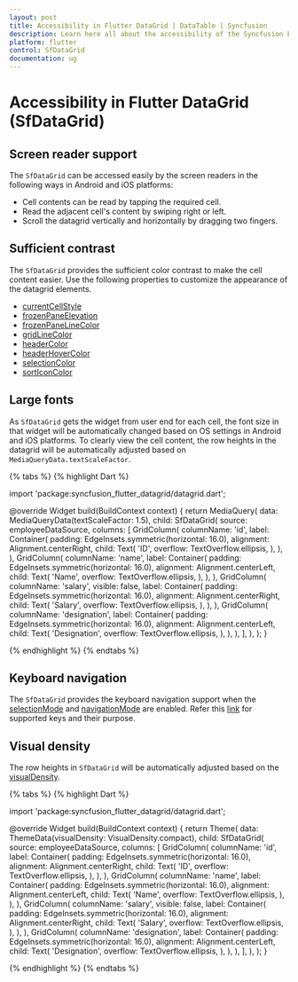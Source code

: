 ```yaml
---
layout: post
title: Accessibility in Flutter DataGrid | DataTable | Syncfusion
description: Learn here all about the accessibility of the Syncfusion Flutter DataGrid (SfDataGrid) widget and more.
platform: flutter
control: SfDataGrid
documentation: ug
---
```


# Accessibility in Flutter DataGrid (SfDataGrid)

## Screen reader support

The `SfDataGrid` can be accessed easily by the screen readers in the following ways in Android and iOS platforms:

* Cell contents can be read by tapping the required cell.
* Read the adjacent cell's content by swiping right or left.
* Scroll the datagrid vertically and horizontally by dragging two fingers.

## Sufficient contrast

The `SfDataGrid` provides the sufficient color contrast to make the cell content easier. Use the following properties to customize the appearance of the datagrid elements.

* [currentCellStyle](https://pub.dev/documentation/syncfusion_flutter_core/latest/theme/SfDataGridThemeData/currentCellStyle.html)
* [frozenPaneElevation](https://pub.dev/documentation/syncfusion_flutter_core/latest/theme/SfDataGridThemeData/frozenPaneElevation.html)
* [frozenPaneLineColor](https://pub.dev/documentation/syncfusion_flutter_core/latest/theme/SfDataGridThemeData/frozenPaneLineColor.html)
* [gridLineColor](https://pub.dev/documentation/syncfusion_flutter_core/latest/theme/SfDataGridThemeData/gridLineColor.html)
* [headerColor](https://pub.dev/documentation/syncfusion_flutter_core/latest/theme/SfDataGridThemeData/headerColor.html)
* [headerHoverColor](https://pub.dev/documentation/syncfusion_flutter_core/latest/theme/SfDataGridThemeData/headerHoverColor.html)
* [selectionColor](https://pub.dev/documentation/syncfusion_flutter_core/latest/theme/SfDataGridThemeData/selectionColor.html)
* [sortIconColor](https://pub.dev/documentation/syncfusion_flutter_core/latest/theme/SfDataGridThemeData/sortIconColor.html)

## Large fonts

As `SfDataGrid` gets the widget from user end for each cell, the font size in that widget will be automatically changed based on OS settings in Android and iOS platforms. To clearly view the cell content, the row heights in the datagrid will be automatically adjusted based on `MediaQueryData.textScaleFactor`.

{% tabs %}
{% highlight Dart %}

import 'package:syncfusion_flutter_datagrid/datagrid.dart';

@override
Widget build(BuildContext context) {
  return MediaQuery(
    data: MediaQueryData(textScaleFactor: 1.5),
    child: SfDataGrid(
      source: employeeDataSource,
      columns: <GridColumn>[
        GridColumn(
          columnName: 'id',
          label: Container(
            padding: EdgeInsets.symmetric(horizontal: 16.0),
            alignment: Alignment.centerRight,
            child: Text(
              'ID',
              overflow: TextOverflow.ellipsis,
            ),
          ),
        ),
        GridColumn(
          columnName: 'name',
          label: Container(
            padding: EdgeInsets.symmetric(horizontal: 16.0),
            alignment: Alignment.centerLeft,
            child: Text(
              'Name',
              overflow: TextOverflow.ellipsis,
            ),
          ),
        ),
        GridColumn(
          columnName: 'salary',
          visible: false,
          label: Container(
            padding: EdgeInsets.symmetric(horizontal: 16.0),
            alignment: Alignment.centerRight,
            child: Text(
              'Salary',
              overflow: TextOverflow.ellipsis,
            ),
          ),
        ),
        GridColumn(
          columnName: 'designation',
          label: Container(
            padding: EdgeInsets.symmetric(horizontal: 16.0),
            alignment: Alignment.centerLeft,
            child: Text(
              'Designation',
              overflow: TextOverflow.ellipsis,
            ),
          ),
        ),
      ],
    ),
  );
}

{% endhighlight %}
{% endtabs %}

## Keyboard navigation

The `SfDataGrid` provides the keyboard navigation support when the [selectionMode](https://pub.dev/documentation/syncfusion_flutter_datagrid/latest/datagrid/SfDataGrid/selectionMode.html) and [navigationMode](https://pub.dev/documentation/syncfusion_flutter_datagrid/latest/datagrid/SfDataGrid/navigationMode.html) are enabled. Refer this [link](https://help.syncfusion.com/flutter/datagrid/selection#keyboard-behavior) for supported keys and their purpose.

## Visual density

The row heights in `SfDataGrid` will be automatically adjusted based on the [visualDensity](https://api.flutter.dev/flutter/material/ThemeData/visualDensity.html).

{% tabs %}
{% highlight Dart %}

import 'package:syncfusion_flutter_datagrid/datagrid.dart';

@override
Widget build(BuildContext context) {
  return Theme(
    data: ThemeData(visualDensity: VisualDensity.compact),
    child: SfDataGrid(
      source: employeeDataSource,
      columns: <GridColumn>[
        GridColumn(
          columnName: 'id',
          label: Container(
            padding: EdgeInsets.symmetric(horizontal: 16.0),
            alignment: Alignment.centerRight,
            child: Text(
              'ID',
              overflow: TextOverflow.ellipsis,
            ),
          ),
        ),
        GridColumn(
          columnName: 'name',
          label: Container(
            padding: EdgeInsets.symmetric(horizontal: 16.0),
            alignment: Alignment.centerLeft,
            child: Text(
              'Name',
              overflow: TextOverflow.ellipsis,
            ),
          ),
        ),
        GridColumn(
          columnName: 'salary',
          visible: false,
          label: Container(
            padding: EdgeInsets.symmetric(horizontal: 16.0),
            alignment: Alignment.centerRight,
            child: Text(
              'Salary',
              overflow: TextOverflow.ellipsis,
            ),
          ),
        ),
        GridColumn(
          columnName: 'designation',
          label: Container(
            padding: EdgeInsets.symmetric(horizontal: 16.0),
            alignment: Alignment.centerLeft,
            child: Text(
              'Designation',
              overflow: TextOverflow.ellipsis,
            ),
          ),
        ),
      ],
    ),
  );
}

{% endhighlight %}
{% endtabs %}

